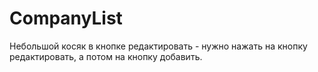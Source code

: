 # CompanyList
Небольшой косяк в кнопке редактировать - нужно нажать на кнопку редактировать, а потом на кнопку добавить.
